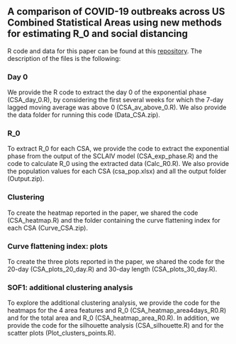 
## A comparison of COVID-19 outbreaks across US Combined Statistical Areas using new methods for estimating R_0 and social distancing <br />

R code and data for this paper can be found at this [repository](https://github.com/LudovicaLV/CSA_paper.git). The description of the files is the following:

### Day 0 <br />

We provide the R code to extract the day 0 of the exponential phase (CSA_day_0.R), by considering the first several weeks for which the 7-day lagged moving average was above 0 (CSA_av_above_0.R). We also provide the data folder for running this code (Data_CSA.zip).

### R_0 <br />

To extract R_0 for each CSA, we provide the code to extract the exponential phase from the output of the SCLAIV model (CSA_exp_phase.R) and the code to calculate R_0 using the extracted data (Calc_R0.R). We also provide the population values for each CSA (csa_pop.xlsx) and all the output folder (Output.zip).

### Clustering <br />

To create the heatmap reported in the paper, we shared the code (CSA_heatmap.R) and the folder containing the curve flattening index for each CSA (Curve_CSA.zip).

### Curve flattening index: plots <br />

To create the three plots reported in the paper, we shared the code for the 20-day (CSA_plots_20_day.R) and 30-day length (CSA_plots_30_day.R).

### SOF1: additional clustering analysis <br />

To explore the additional clustering analysis, we provide the code for the heatmaps for the 4 area features and R_0 (CSA_heatmap_area4days_R0.R) and for the total area and R_0 (CSA_heatmap_area_R0.R). In addition, we provide the code for the silhouette analysis (CSA_silhouette.R) and for the scatter plots (Plot_clusters_points.R).
